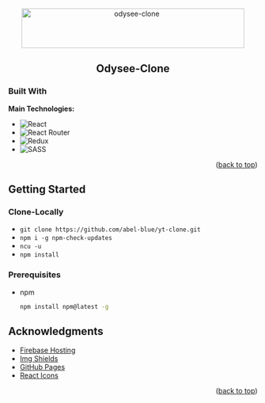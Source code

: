 <a name="readme-top"></a>
<!-- PROJECT LOGO -->
<br />
<div align="center">
  <a href="#">
    <img src="https://upload.wikimedia.org/wikipedia/commons/thumb/a/a4/Magnavox_Odyssey_Logo.svg/600px-Magnavox_Odyssey_Logo.svg.png" alt="odysee-clone" width="450" height="80">
  </a>

  <h2 align="center">Odysee-Clone</h2>
  
</div>

### Built With

**Main Technologies:**

* ![React](https://img.shields.io/badge/react-%2320232a.svg?style=for-the-badge&logo=react&logoColor=%2361DAFB)
* ![React Router](https://img.shields.io/badge/React_Router-CA4245?style=for-the-badge&logo=react-router&logoColor=white)
* ![Redux](https://img.shields.io/badge/redux-%23593d88.svg?style=for-the-badge&logo=redux&logoColor=white)
* ![SASS](https://img.shields.io/badge/SASS-hotpink.svg?style=for-the-badge&logo=SASS&logoColor=white)

<p align="right">(<a href="#readme-top">back to top</a>)</p>



<!-- GETTING STARTED -->
## Getting Started

### Clone-Locally

- `git clone https://github.com/abel-blue/yt-clone.git`
- `npm i -g npm-check-updates`
- `ncu -u`
- `npm install`

### Prerequisites
* npm
  ```sh
  npm install npm@latest -g
  ```

<!-- ACKNOWLEDGMENTS -->
## Acknowledgments

* [Firebase Hosting](https://firebase.google.com/)
* [Img Shields](https://shields.io)
* [GitHub Pages](https://pages.github.com)
* [React Icons](https://react-icons.github.io/react-icons/search)

<p align="right">(<a href="#readme-top">back to top</a>)</p>

